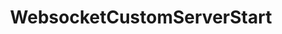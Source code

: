 ---
name: WebsocketCustomServerStart
title: WebsocketCustomServerStart
description: Start a custom WebSocket server
parameters:
  - name: connection
    import: core/websocket/custom-servers/connection
example: |
    using System;
    public class CPHInline
    {
        public bool Execute()
        {
            //Start the custom websocket server with index 0
            //Index is from top to bottom of the clients list, starting at 0
            CPH.WebsocketCustomServerStart(0);

            return true;
        }
    }
---